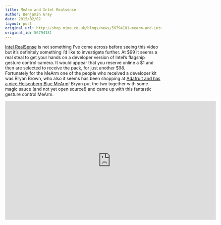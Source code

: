 ```yaml
---
title: MeArm and Intel Realsense
author: Benjamin Gray
date: 2015/02/02
layout: post
original_url: http://shop.mime.co.uk/blogs/news/56794181-mearm-and-intel-realsense
original_id: 56794181
---
```


[Intel RealSense](http://click.intel.com/intel-realsense-developer-kit.html "Intel RealSense developer kit") is not something I’ve come across before seeing this video but it’s definitely something I’d like to investigate further. At $99 it seems a real steal to get your hands on a developer version of Intel’s flagship gesture control camera. It would appear that you reserve online a $1 and then are selected to receive the pack, for just another $98.  
Fortunately for the MeArm one of the people who received a developer kit was Bryan Brown, who also it seems has been shopping at [Adafruit and has a nice Heisenberg Blue MeArm](http://www.adafruit.com/products/2012)! Bryan put the two together with some magic sauce (and not yet open source!) and came up with this fantastic gesture control MeArm.

<iframe width="680" height="383" src="https://www.youtube.com/embed/6FGK2I4ujaE?feature=oembed&amp;start=20" frameborder="0" allowfullscreen=""></iframe>



